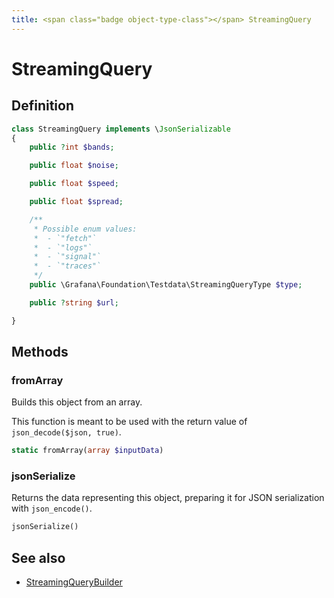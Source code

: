```yaml
---
title: <span class="badge object-type-class"></span> StreamingQuery
---
```

# <span class="badge object-type-class"></span> StreamingQuery

## Definition

```php
class StreamingQuery implements \JsonSerializable
{
    public ?int $bands;

    public float $noise;

    public float $speed;

    public float $spread;

    /**
     * Possible enum values:
     *  - `"fetch"` 
     *  - `"logs"` 
     *  - `"signal"` 
     *  - `"traces"` 
     */
    public \Grafana\Foundation\Testdata\StreamingQueryType $type;

    public ?string $url;

}
```
## Methods

### <span class="badge object-method"></span> fromArray

Builds this object from an array.

This function is meant to be used with the return value of `json_decode($json, true)`.

```php
static fromArray(array $inputData)
```

### <span class="badge object-method"></span> jsonSerialize

Returns the data representing this object, preparing it for JSON serialization with `json_encode()`.

```php
jsonSerialize()
```

## See also

 * <span class="badge builder"></span> [StreamingQueryBuilder](./builder-StreamingQueryBuilder.md)
